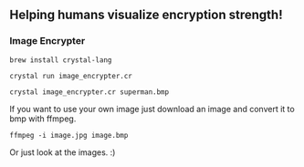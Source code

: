 Helping humans visualize encryption strength!
-------



### Image Encrypter

`brew install crystal-lang`

`crystal run image_encrypter.cr`

`crystal image_encrypter.cr superman.bmp`

If you want to use your own image just download an image and convert it to bmp with ffmpeg.

`ffmpeg -i image.jpg image.bmp`

Or just look at the images. :)
